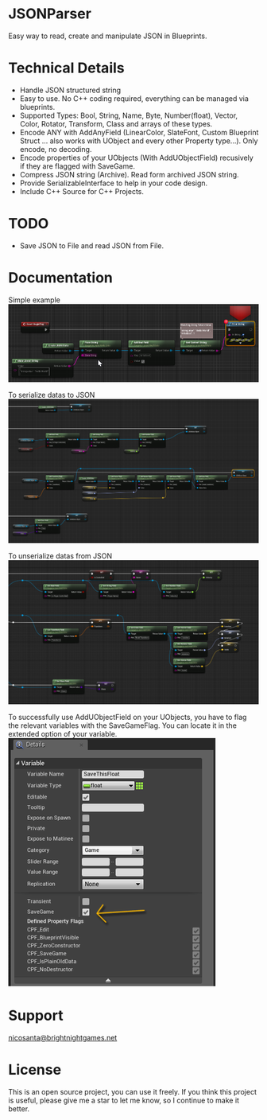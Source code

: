 # JSONParser

Easy way to read, create and manipulate JSON in Blueprints.

# Technical Details

* Handle JSON structured string
* Easy to use. No C++ coding required, everything can be managed via blueprints.
* Supported Types: Bool, String, Name, Byte, Number(float), Vector, Color, Rotator, Transform, Class and arrays of these types.
* Encode ANY with AddAnyField (LinearColor, SlateFont, Custom Blueprint Struct ... also works with UObject and every other Property type...). Only encode, no decoding.
* Encode properties of your UObjects (With AddUObjectField) recusively if they are flagged with SaveGame. 
* Compress JSON string (Archive). Read form archived JSON string.
* Provide SerializableInterface to help in your code design.
* Include C++ Source for C++ Projects.

# TODO
* Save JSON to File and read JSON from File.

# Documentation
Simple example
![Alt serialize](Docs/simple.png?raw=true "Serialize")

To serialize datas to JSON
![Alt serialize](Docs/serialize.png?raw=true "Serialize")

To unserialize datas from JSON
![unserialize](Docs/unserialize.png?raw=true "Unserialize")

To successfully use AddUObjectField on your UObjects, you have to flag the relevant variables with the SaveGameFlag. 
You can locate it in the extended option of your variable.\
![Alt savegame](Docs/savegamevariableproperty.png?raw=true "SaveGame")

# Support
nicosanta@brightnightgames.net

# License
This is an open source project, you can use it freely. 
If you think this project is useful, please give me a star to let me know, so I continue to make it better.
